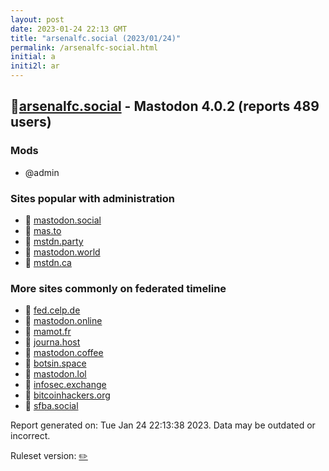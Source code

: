 ```yaml
---
layout: post
date: 2023-01-24 22:13 GMT
title: "arsenalfc.social (2023/01/24)"
permalink: /arsenalfc-social.html
initial: a
initi2l: ar
---
```


## 🐘[arsenalfc.social](https://arsenalfc.social) - Mastodon 4.0.2 (reports 489 users)

### Mods
 * @admin

### Sites popular with administration

* 🐘 [mastodon.social](/mastodon-social.html)
* 🐘 [mas.to](/mas-to.html)
* 🐘 [mstdn.party](/mstdn-party.html)
* 🐘 [mastodon.world](/mastodon-world.html)
* 🐘 [mstdn.ca](/mstdn-ca.html)

### More sites commonly on federated timeline

* 🐘 [fed.celp.de](/fed-celp-de.html)
* 🐘 [mastodon.online](/mastodon-online.html)
* 🐘 [mamot.fr](/mamot-fr.html)
* 🐘 [journa.host](/journa-host.html)
* 🐘 [mastodon.coffee](/mastodon-coffee.html)
* 🐘 [botsin.space](/botsin-space.html)
* 🐘 [mastodon.lol](/mastodon-lol.html)
* 🐘 [infosec.exchange](/infosec-exchange.html)
* 🐘 [bitcoinhackers.org](/bitcoinhackers-org.html)
* 🐘 [sfba.social](/sfba-social.html)

Report generated on: Tue Jan 24 22:13:38 2023. Data may be outdated or incorrect.

Ruleset version: [✏️](/version-pencil)

